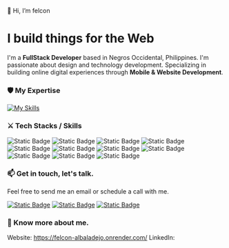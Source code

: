 
👋 Hi, I’m felcon
# I build things for the Web

I'm a **FullStack Developer** based in Negros Occidental, Philippines. I'm passionate about design and technology development. Specializing in building online digital experiences through **Mobile & Website Development**.

### :shield: My Expertise
[![My Skills](https://skillicons.dev/icons?i=react,angular,nodejs,laravel,mongodb,mysql)](https://skillicons.dev)

### :crossed_swords: Tech Stacks / Skills
![Static Badge](https://img.shields.io/badge/JS-grey?style=for-the-badge&logo=javascript)
![Static Badge](https://img.shields.io/badge/HTML-grey?style=for-the-badge&logo=html5)
![Static Badge](https://img.shields.io/badge/CSS-grey?style=for-the-badge&logo=css3)
![Static Badge](https://img.shields.io/badge/PHP-grey?style=for-the-badge&logo=php)
![Static Badge](https://img.shields.io/badge/React-grey?style=for-the-badge&logo=react)
![Static Badge](https://img.shields.io/badge/Angular-grey?style=for-the-badge&logo=angular)
![Static Badge](https://img.shields.io/badge/NodeJS-grey?style=for-the-badge&logo=nodedotjs)
![Static Badge](https://img.shields.io/badge/WordPress-grey?style=for-the-badge&logo=wordpress)
![Static Badge](https://img.shields.io/badge/Laravel-grey?style=for-the-badge&logo=laravel)
![Static Badge](https://img.shields.io/badge/MySQL-gray?style=for-the-badge&logo=mysql)
![Static Badge](https://img.shields.io/badge/MongoDB-gray?style=for-the-badge&logo=mongodb)


### :mailbox: Get in touch, let's talk.
Feel free to send me an email or schedule a call with me.

[![Static Badge](https://img.shields.io/badge/Email-felcon.albaladejo@gmail.com-blue)](felcon.albaladejo@gmail.com )
[![Static Badge](https://img.shields.io/badge/Phone_1-+63_950_841_4224-orange)]()
[![Static Badge](https://img.shields.io/badge/Phone_2-+63_915_352_6619-orange)]()

### :dart: Know more about me.
Website: https://felcon-albaladejo.onrender.com/
LinkedIn:
